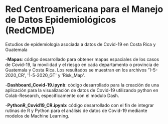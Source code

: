 # Red Centroamericana para el Manejo de Datos Epidemiológicos (RedCMDE)
Estudios de epidemiología asociada a datos de Covid-19 en Costa Rica y Guatemala

-**Mapas**: código desarrollado para obtener mapas espaciales de los casos de Covid-19, la movilidad y el riesgo en cada departamento o provincia de Guatemala y Costa Rica. Los resultados se muestran en los archivos '1-5-2020_CR', '1-5-2020_GT' y 'Risk_Map'. 

-**Dashboard_Covid-19.ipynb**: código desarrollado para la creación de una aplicación para la visualización de datos de Covid-19 utilizando python en Colab-Research, específicamente con el módulo Dash.

-**PythonR_Covid19_CR.ipynb**: código desarrollado con el fin de integrar rutinas de R y Python para el análisis de datos de Covid-19 mediante modelos de Machine Learning.
